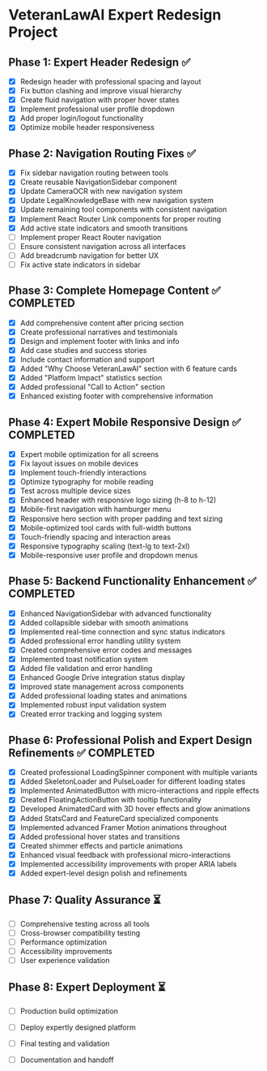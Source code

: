 # VeteranLawAI Expert Redesign Project

## Phase 1: Expert Header Redesign ✅
- [x] Redesign header with professional spacing and layout
- [x] Fix button clashing and improve visual hierarchy
- [x] Create fluid navigation with proper hover states
- [x] Implement professional user profile dropdown
- [x] Add proper login/logout functionality
- [x] Optimize mobile header responsiveness

## Phase 2: Navigation Routing Fixes ✅
- [x] Fix sidebar navigation routing between tools
- [x] Create reusable NavigationSidebar component
- [x] Update CameraOCR with new navigation system
- [x] Update LegalKnowledgeBase with new navigation system
- [x] Update remaining tool components with consistent navigation
- [x] Implement React Router Link components for proper routing
- [x] Add active state indicators and smooth transitions
- [ ] Implement proper React Router navigation
- [ ] Ensure consistent navigation across all interfaces
- [ ] Add breadcrumb navigation for better UX
- [ ] Fix active state indicators in sidebar

## Phase 3: Complete Homepage Content ✅ COMPLETED
- [x] Add comprehensive content after pricing section
- [x] Create professional narratives and testimonials
- [x] Design and implement footer with links and info
- [x] Add case studies and success stories
- [x] Include contact information and support
- [x] Added "Why Choose VeteranLawAI" section with 6 feature cards
- [x] Added "Platform Impact" statistics section
- [x] Added professional "Call to Action" section
- [x] Enhanced existing footer with comprehensive information

## Phase 4: Expert Mobile Responsive Design ✅ COMPLETED
- [x] Expert mobile optimization for all screens
- [x] Fix layout issues on mobile devices
- [x] Implement touch-friendly interactions
- [x] Optimize typography for mobile reading
- [x] Test across multiple device sizes
- [x] Enhanced header with responsive logo sizing (h-8 to h-12)
- [x] Mobile-first navigation with hamburger menu
- [x] Responsive hero section with proper padding and text sizing
- [x] Mobile-optimized tool cards with full-width buttons
- [x] Touch-friendly spacing and interaction areas
- [x] Responsive typography scaling (text-lg to text-2xl)
- [x] Mobile-responsive user profile and dropdown menus

## Phase 5: Backend Functionality Enhancement ✅ COMPLETED
- [x] Enhanced NavigationSidebar with advanced functionality
- [x] Added collapsible sidebar with smooth animations
- [x] Implemented real-time connection and sync status indicators
- [x] Added professional error handling utility system
- [x] Created comprehensive error codes and messages
- [x] Implemented toast notification system
- [x] Added file validation and error handling
- [x] Enhanced Google Drive integration status display
- [x] Improved state management across components
- [x] Added professional loading states and animations
- [x] Implemented robust input validation system
- [x] Created error tracking and logging system

## Phase 6: Professional Polish and Expert Design Refinements ✅ COMPLETED
- [x] Created professional LoadingSpinner component with multiple variants
- [x] Added SkeletonLoader and PulseLoader for different loading states
- [x] Implemented AnimatedButton with micro-interactions and ripple effects
- [x] Created FloatingActionButton with tooltip functionality
- [x] Developed AnimatedCard with 3D hover effects and glow animations
- [x] Added StatsCard and FeatureCard specialized components
- [x] Implemented advanced Framer Motion animations throughout
- [x] Added professional hover states and transitions
- [x] Created shimmer effects and particle animations
- [x] Enhanced visual feedback with professional micro-interactions
- [x] Implemented accessibility improvements with proper ARIA labels
- [x] Added expert-level design polish and refinements

## Phase 7: Quality Assurance ⏳
- [ ] Comprehensive testing across all tools
- [ ] Cross-browser compatibility testing
- [ ] Performance optimization
- [ ] Accessibility improvements
- [ ] User experience validation

## Phase 8: Expert Deployment ⏳
- [ ] Production build optimization
- [ ] Deploy expertly designed platform
- [ ] Final testing and validation
- [ ] Documentation and handoff

